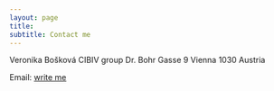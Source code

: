 ```yaml
---
layout: page
title: 
subtitle: Contact me
---
```


Veronika Bošková
CIBIV group
Dr. Bohr Gasse 9
Vienna 1030 
Austria

Email: [write me](mailto:"2584478+boskovav@users.noreply.github.com")
